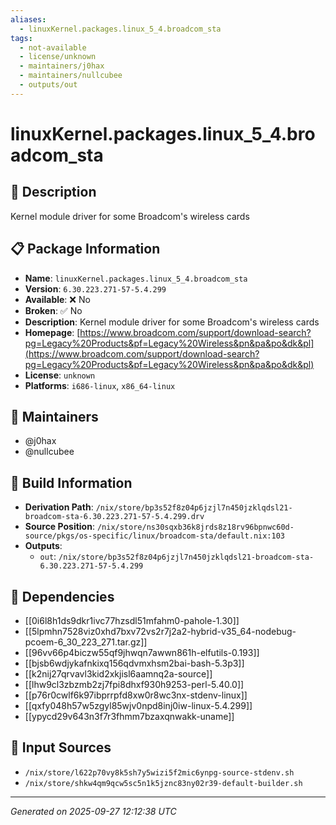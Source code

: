 ```yaml
---
aliases:
  - linuxKernel.packages.linux_5_4.broadcom_sta
tags:
  - not-available
  - license/unknown
  - maintainers/j0hax
  - maintainers/nullcubee
  - outputs/out
---
```


# linuxKernel.packages.linux_5_4.broadcom_sta

## 📝 Description

Kernel module driver for some Broadcom's wireless cards

## 📋 Package Information

- **Name**: `linuxKernel.packages.linux_5_4.broadcom_sta`
- **Version**: `6.30.223.271-57-5.4.299`
- **Available**: ❌ No
- **Broken**: ✅ No
- **Description**: Kernel module driver for some Broadcom's wireless cards
- **Homepage**: [https://www.broadcom.com/support/download-search?pg=Legacy%20Products&pf=Legacy%20Wireless&pn&pa&po&dk&pl](https://www.broadcom.com/support/download-search?pg=Legacy%20Products&pf=Legacy%20Wireless&pn&pa&po&dk&pl)
- **License**: `unknown`
- **Platforms**: `i686-linux`, `x86_64-linux`
## 👥 Maintainers

- @j0hax
- @nullcubee


## 🔧 Build Information

- **Derivation Path**: `/nix/store/bp3s52f8z04p6jzjl7n450jzklqdsl21-broadcom-sta-6.30.223.271-57-5.4.299.drv`
- **Source Position**: `/nix/store/ns30sqxb36k8jrds8z18rv96bpnwc60d-source/pkgs/os-specific/linux/broadcom-sta/default.nix:103`
- **Outputs**:
  - `out`:  `/nix/store/bp3s52f8z04p6jzjl7n450jzklqdsl21-broadcom-sta-6.30.223.271-57-5.4.299`

## 🔗 Dependencies

- [[0i6l8h1ds9dkr1ivc77hzsdl51mfahm0-pahole-1.30]]
- [[5lpmhn7528viz0xhd7bxv72vs2r7j2a2-hybrid-v35_64-nodebug-pcoem-6_30_223_271.tar.gz]]
- [[96vv66p4biczw55qf9jhwqn7awwn861h-elfutils-0.193]]
- [[bjsb6wdjykafnkixq156qdvmxhsm2bai-bash-5.3p3]]
- [[k2nij27qrvavl3kid2xkjisl6aamnq2a-source]]
- [[lhw9cl3zbzmb2zj7fpi8dhxf930h9253-perl-5.40.0]]
- [[p76r0cwlf6k97ibprrpfd8xw0r8wc3nx-stdenv-linux]]
- [[qxfy048h57w5zgyl85wjv0npd8inj0iw-linux-5.4.299]]
- [[ypycd29v643n3f7r3fhmm7bzaxqnwakk-uname]]

## 📁 Input Sources

- `/nix/store/l622p70vy8k5sh7y5wizi5f2mic6ynpg-source-stdenv.sh`
- `/nix/store/shkw4qm9qcw5sc5n1k5jznc83ny02r39-default-builder.sh`

---
*Generated on 2025-09-27 12:12:38 UTC*
